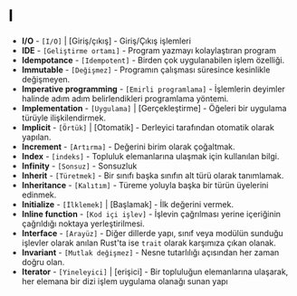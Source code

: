 # **I**

* **I/O** - `[I/O]` | [Giriş/çıkış] - Giriş/Çıkış işlemleri
* **IDE** - `[Geliştirme ortamı]` - Program yazmayı kolaylaştıran program
* **Idempotance** - `[Idempotent]` - Birden çok uygulanabilen işlem özelliği.
* **Immutable** - `[Değişmez]` - Programın çalışması süresince kesinlikle değişmeyen.
* **Imperative programming** - `[Emirli programlama]` - İşlemlerin deyimler halinde adım adım belirlendikleri programlama yöntemi.
* **Implementation** - `[Uygulama]` | [Gerçekleştirme] - Öğeleri bir uygulama türüyle ilişkilendirmek.
* **Implicit** - `[Örtük]` | [Otomatik] - Derleyici tarafından otomatik olarak yapılan.
* **Increment** - `[Artırma]` - Değerini birim olarak çoğaltmak.
* **Index** - `[indeks]` - Topluluk elemanlarına ulaşmak için kullanılan bilgi.
* **Infinity** - `[Sonsuz]` - Sonsuzluk
* **Inherit** - `[Türetmek]` - Bir sınıfı başka sınıfın alt türü olarak tanımlamak.
* **Inheritance** - `[Kalıtım]` - Türeme yoluyla başka bir türün üyelerini edinmek.
* **Initialize** - `[İlklemek]` | [Başlamak] - İlk değerini vermek.
* **Inline function** - `[Kod içi işlev]` - İşlevin çağrılması yerine içeriğinin çağrıldığı noktaya yerleştirilmesi.
* **Interface** - `[Arayüz]` - Diğer dillerde yapı, sınıf veya modülün sunduğu işlevler olarak anılan Rust'ta ise `trait` olarak karşımıza çıkan olanak.
* **Invariant** - `[Mutlak değişmez]` - Nesne tutarlılığı açısından her zaman doğru olan.
* **Iterator** - `[Yineleyici]` | [erişici] - Bir topluluğun elemanlarına ulaşarak, her elemana  bir dizi işlem uygulama olanağı sunan yapı
